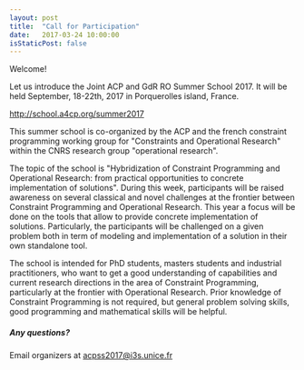 ```yaml
---
layout: post
title:  "Call for Participation"
date:   2017-03-24 10:00:00
isStaticPost: false
---
```


Welcome!

Let us introduce the Joint ACP and GdR RO Summer School 2017. It will be held September, 18-22th, 2017 in Porquerolles island, France.

http://school.a4cp.org/summer2017

This summer school is co-organized by the ACP and the french constraint programming working group for "Constraints and Operational Research" within the CNRS research group "operational research".

The topic of the school is "Hybridization of Constraint Programming and Operational Research: from practical opportunities to concrete implementation of solutions".
During this week, participants will be raised awareness on several classical and novel challenges at the frontier between Constraint Programming and Operational Research. This year a focus will be done on the tools that allow to provide concrete implementation of solutions. Particularly, the participants will be challenged on a given problem both in term of modeling and implementation of a solution in their own standalone tool. 

The school is intended for PhD students, masters students and industrial practitioners, who want to get a good understanding of capabilities and current research directions in the area of Constraint Programming, particularly at the frontier with Operational Research. Prior knowledge of Constraint Programming is not required, but general problem solving skills, good programming and mathematical skills will be helpful.


##### Any questions? 
Email organizers at [acpss2017@i3s.unice.fr](mailto:acpss2017@i3s.unice.fr)
